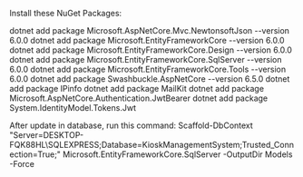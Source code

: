Install these NuGet Packages:

dotnet add package Microsoft.AspNetCore.Mvc.NewtonsoftJson --version 6.0.0
dotnet add package Microsoft.EntityFrameworkCore --version 6.0.0
dotnet add package Microsoft.EntityFrameworkCore.Design --version 6.0.0
dotnet add package Microsoft.EntityFrameworkCore.SqlServer --version 6.0.0
dotnet add package Microsoft.EntityFrameworkCore.Tools --version 6.0.0
dotnet add package Swashbuckle.AspNetCore --version 6.5.0
dotnet add package IPinfo
dotnet add package MailKit
dotnet add package Microsoft.AspNetCore.Authentication.JwtBearer
dotnet add package System.IdentityModel.Tokens.Jwt


After update in database, run this command:
Scaffold-DbContext "Server=DESKTOP-FQK88HL\SQLEXPRESS;Database=KioskManagementSystem;Trusted_Connection=True;" Microsoft.EntityFrameworkCore.SqlServer -OutputDir Models -Force